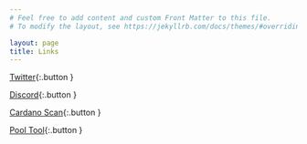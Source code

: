```yaml
---
# Feel free to add content and custom Front Matter to this file.
# To modify the layout, see https://jekyllrb.com/docs/themes/#overriding-theme-defaults

layout: page
title: Links
---
```


[Twitter](https://twitter.com/DNDCardanoPool){:.button }

[Discord](https://discord.gg/rwY7Vsjcnr){:.button }

[Cardano Scan](https://cardanoscan.io/pool/0084f4fee5502c87ee5c4f5c592856f2bfb6269355b9d87ed549e551){:.button } 

[Pool Tool](https://pooltool.io/pool/0084f4fee5502c87ee5c4f5c592856f2bfb6269355b9d87ed549e551/epochs){:.button }